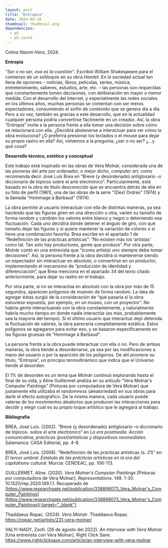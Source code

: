 ```yaml
---
layout: post
title: "Entropía"
date: 2024-09-10
thumbnail: thumbnail.png
dependencies:
  - p5
  - p5.sound
---
```


<div id="div-sketch">
  <script type="text/javascript" src="sketch.js"></script>
</div>

_Celina Naomi Hara_, 2024.

**Entropía**

_“Ser o no ser, esa es la cuestión”_. Escribió William Shakespeare para el comienzo de un soliloquio en su obra _Hamlet_. En la sociedad actual tan llena de opciones – noticias, libros, películas, series, música, entretenimiento, saberes, estudios, arte, etc. – las personas son requeridas que constantemente tomen decisiones, con deliberación en mayor o menor medida. Con el desarrollo del internet, y especialmente las redes sociales en los últimos años, muchas personas se contentan con ser meros espectadores, consumiendo el sinfín de contenido que se genera día a día. Pero a su vez, también es gracias a este desarrollo, que en la actualidad cualquier persona podría convertirse fácilmente en un creador. Así, la obra “Entropía” invita a la persona frente a ella tomar una decisión sobre cómo se relacionará con ella. ¿Decidirá abstenerse a interactuar para ver cómo la obra evoluciona? ¿O preferirá presionar los teclados o el mouse para dejar su propio rastro en ella? Así, volvemos a la pregunta, ¿ser o no ser? ¿…y _qué cosa_?

**Desarrollo técnico, estético y conceptual**

Este trabajo está inspirado en las obras de Vera Molnár, considerada una de las pioneras del arte por ordenador, o mejor dicho, _computer art_, como recomienda decir José Luis Brea en “Breve (y desordenado) antiglosario -o diccionario de tópicos sobre el arte electrónico”. Particularmente, está basado en la obra de título desconocido que se encuentra detrás de ella en su foto de perfil (1961), una de las obras de la serie “(Des) Ordres” (1974) y la llamada “Hommage à Barbaud” (1974).

La obra permite al usuario interactuar con ella de distintas maneras, ya sea haciendo que las figuras giren en una dirección u otra, varíen su tamaño de forma random y cambien los valores entre blanco y negro o deteniendo esa fluctuación. Cada uno decidirá dónde detener el ángulo de giro, con qué tamaño dejar las figuras y si quiere mantener la variación de colores o si tiene una combinación favorita. Brea escribe en el apartado 1 de “Redefinición de las prácticas artísticas”: “No existen más los ‘artistas’ como tal. Tan sólo hay productores, gente que produce”. Por otra parte, Molnár contó en una entrevista que “(como artista) uno siempre debe tomar decisiones”. Así, la persona frente a la obra decidirá si mantenerse siendo un espectador sin interactuar en absoluto, o convertirse en un productor, implementando el mecanismo de “producción de identidad y diferenciación”, que Brea menciona en el apartado 34 del texto citado anteriormente, para dejar su rastro en el trabajo.

Por otra parte, si no se interactúa en absoluto con la obra por más de 15 segundos, aparecen polígonos de mueven de forma random. La idea de agregar éstas surgió de la consideración de “qué pasaría si la obra estuviese expuesta, por ejemplo, en un museo, con un proyector”. No habría gente interactuando con la obra constantemente, y naturalmente habría mucho tiempo en donde nadie interactúe (es más, probablemente sea la mayoría del tiempo). Si el último usuario que interactuó dejó detenida la fluctuación de valores, la obra parecería completamente estática. Estos polígonos se agregaron para evitar eso, y se basaron específicamente en las figuras gruesas de “Hommage à Barbaud”.

La persona frente a la obra puede interactuar con ella o no. Pero de ambas maneras, la obra tiende a desordenarse, ya sea por las modificaciones a mano del usuario o por la aparición de los polígonos. De ahí proviene su título, “Entropía”, un principio termodinámico que indica que el Universo tiende al desorden.

El 1% de desorden es un tema que Molnár continuó explorando hasta el final de su vida, y Aline Guillermet analiza en su artículo “Vera Molnar’s Computer Paintings” (Pinturas por computadora de Vera Molnar) que justamente ella utilizaba el _randomness_ (aleatoriedad) en sus obras para darle el efecto autográfico. De la misma manera, cada usuario puede valerse de los movimientos aleatorios que producen las interacciones para decidir y elegir cuál es su propio toque artístico que le agregará al trabajo.

**Bibliografía**

BREA, José Luis. (2002). “Breve (y desordenado) antiglosario –o diccionario de tópicos- sobre el arte electrónico” en _La era postmedia. Acción comunicativa, prácticas (post)artísticas y dispositivos neomediales_. Salamanca: CASA Editorial, pp. 4-8.

BREA, José Luis. (2008). “Redefinición de las prácticas artísticas (s. 21)” en _El tercer umbral. Estatuto de las prácticas artísticas en la era del capitalismo cultural_. Murcia: CENDEAC, pp. 106-113.

GUILLERMET, Aline. (2020). _Vera Molnar’s Computer Paintings_ [Pinturas por computadora de Vera Molnar]. _Representations_. 149. 1-30. 10.1525/rep.2020.149.1.1. Recuperado de [https://www.researchgate.net/publication/338896073_Vera_Molnar's_Computer_Paintings](https://www.researchgate.net/publication/338896073_Vera_Molnar's_Computer_Paintings){:target="_blank"}

Thaddaeus Ropac. (2024). _Vera Molnár_. Thaddaeus Ropac. https://ropac.net/artists/231-vera-molnar/

VALYI-NAGY, Zsofi. (26 de agosto del 2022). _An Interview with Vera Molnar_ [Una entrevista con Vera Molnar]. Right Click Save. https://www.rightclicksave.com/article/an-interview-with-vera-molnar
